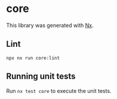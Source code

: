 # core

This library was generated with [Nx](https://nx.dev).

## Lint

`npx nx run core:lint`

## Running unit tests

Run `nx test core` to execute the unit tests.
